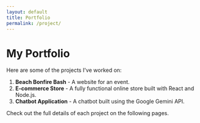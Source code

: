 ```yaml
---
layout: default
title: Portfolio
permalink: /project/
---
```


# My Portfolio

Here are some of the projects I've worked on:

1. **Beach Bonfire Bash** - A website for an event.
2. **E-commerce Store** - A fully functional online store built with React and Node.js.
3. **Chatbot Application** - A chatbot built using the Google Gemini API.

Check out the full details of each project on the following pages.
